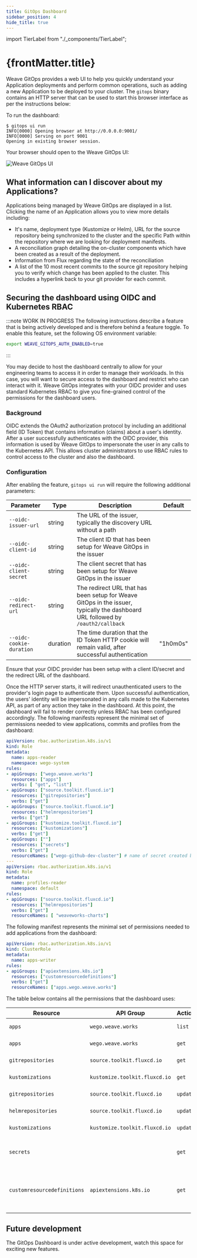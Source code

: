 ```yaml
---
title: GitOps Dashboard
sidebar_position: 4
hide_title: true
---
```


import TierLabel from "./_components/TierLabel";

<h1>
  {frontMatter.title} <TierLabel tiers="All tiers" />
</h1>

Weave GitOps provides a web UI to help you quickly understand your Application deployments and perform common operations, such as adding a new Application to be deployed to your cluster. The `gitops` binary contains an HTTP server that can be used to start this browser interface as per the instructions below:

To run the dashboard:

```shell
$ gitops ui run
INFO[0000] Opening browser at http://0.0.0.0:9001/
INFO[0000] Serving on port 9001
Opening in existing browser session.
```

Your browser should open to the Weave GitOps UI:

![Weave GitOps UI](/img/wego_ui.png)

## What information can I discover about my Applications?

Applications being managed by Weave GitOps are displayed in a list. Clicking the name of an Application allows you to view more details including:
- It's name, deployment type (Kustomize or Helm), URL for the source repository being synchronized to the cluster and the specific Path within the repository where we are looking for deployment manifests.
- A reconciliation graph detailing the on-cluster components which have been created as a result of the deployment.
- Information from Flux regarding the state of the reconciliation
- A list of the 10 most recent commits to the source git repository helping you to verify which change has been applied to the cluster. This includes a hyperlink back to your git provider for each commit.

## Securing the dashboard using OIDC and Kubernetes RBAC

:::note WORK IN PROGRESS 
The following instructions describe a feature that is being actively developed and is therefore behind a feature toggle. To enable this feature, set the following OS environment variable:
```sh
export WEAVE_GITOPS_AUTH_ENABLED=true
```
:::

You may decide to host the dashboard centrally to allow for your engineering teams to access it in order to manage their workloads. In this case, you will want to secure access to the dashboard and restrict who can interact with it. Weave GitOps integrates with your OIDC provider and uses standard Kubernetes RBAC to give you fine-grained control of the permissions for the dashboard users.

### Background

OIDC extends the OAuth2 authorization protocol by including an additional field (ID Token) that contains information (claims) about a user's identity. After a user successfully authenticates with the OIDC provider, this information is used by Weave GitOps to impersonate the user in any calls to the Kubernetes API. This allows cluster administrators to use RBAC rules to control access to the cluster and also the dashboard.

### Configuration

After enabling the feature, `gitops ui run` will require the following additional parameters:

| Parameter                     | Type | Description                                                           | Default   |
| ----------------------------- | - |--------------------------------------------------------------------- | --------- |
| `--oidc-issuer-url`           | string | The URL of the issuer, typically the discovery URL without a path     |           |
| `--oidc-client-id`     | string | The client ID that has been setup for Weave GitOps in the issuer      |           |
| `--oidc-client-secret` | string | The client secret that has been setup for Weave GitOps in the issuer  |           |
| `--oidc-redirect-url`         | string | The redirect URL that has been setup for Weave GitOps in the issuer, typically the dashboard URL followed by `/oauth2/callback ` |         |
| `--oidc-cookie-duration`      | duration | The time duration that the ID Token HTTP cookie will remain valid, after successful authentication | "1h0m0s" |

Ensure that your OIDC provider has been setup with a client ID/secret and the redirect URL of the dashboard.

Once the HTTP server starts, it will redirect unauthenticated users to the provider's login page to authenticate them. Upon successful authentication, the users' identity will be impersonated in any calls made to the Kubernetes API, as part of any action they take in the dashboard. At this point, the dashboard will fail to render correctly unless RBAC has been configured accordingly. The following manifests represent the minimal set of permissions needed to view applications, commits and profiles from the dashboard:

```yaml title="apps-reader.yaml"
apiVersion: rbac.authorization.k8s.io/v1
kind: Role
metadata:
  name: apps-reader
  namespace: wego-system
rules:
- apiGroups: ["wego.weave.works"]
  resources: ["apps"]
  verbs: [ "get", "list"]
- apiGroups: ["source.toolkit.fluxcd.io"]
  resources: ["gitrepositories"]
  verbs: ["get"]
- apiGroups: ["source.toolkit.fluxcd.io"]
  resources: ["helmrepositories"]
  verbs: ["get"]
- apiGroups: ["kustomize.toolkit.fluxcd.io"]
  resources: ["kustomizations"]
  verbs: ["get"]
- apiGroups: [""]
  resources: ["secrets"]
  verbs: ["get"]
  resourceNames: ["wego-github-dev-cluster"] # name of secret created by Weave GitOps that contains the deploy key for the git repository
---
apiVersion: rbac.authorization.k8s.io/v1
kind: Role
metadata:
  name: profiles-reader
  namespace: default
rules:
- apiGroups: ["source.toolkit.fluxcd.io"]
  resources: ["helmrepositories"]
  verbs: ["get"]
  resourceNames: [ "weaveworks-charts"]
```

The following manifest represents the minimal set of permissions needed to add applications from the dashboard:

```yaml title="apps-writer.yaml"
apiVersion: rbac.authorization.k8s.io/v1
kind: ClusterRole
metadata:
  name: apps-writer
rules:
- apiGroups: ["apiextensions.k8s.io"]
  resources: ["customresourcedefinitions"]
  verbs: ["get"]
  resourceNames: ["apps.wego.weave.works"]
```

The table below contains all the permissions that the dashboard uses:

| Resource | API Group | Action | Description |
|-|-|-|-|
| `apps` | `wego.weave.works` | `list` | Required to list all applications |
| `apps` | `wego.weave.works` | `get` | Required to retrieve a single application |
| `gitrepositories` | `source.toolkit.fluxcd.io` | `get` | Required to retrieve a single application |
| `kustomizations` | `kustomize.toolkit.fluxcd.io` | `get` | Required to retrieve a single application |
| `gitrepositories` | `source.toolkit.fluxcd.io` | `update` | Required to sync an application |
| `helmrepositories` | `source.toolkit.fluxcd.io` | `update` | Required to sync an application |
| `kustomizations` | `kustomize.toolkit.fluxcd.io` | `update` | Required to sync an application |
| `secrets` |  | `get` | Required to read deploy key secret in order to retrieve the list of commits |
| `customresourcedefinitions` | `apiextensions.k8s.io` | `get` | Required to read custom resources of type `apps.wego.weave.works` when adding an application  |

## Future development
The GitOps Dashboard is under active development, watch this space for exciting new features.
